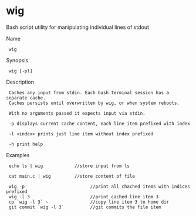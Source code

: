 # wig
Bash script utility for manipulating individual lines of stdout

 Name

     wig

 Synopsis

     wig [-pl]

 Description

     Caches any input from stdin. Each bash terminal session has a separate cache.
     Caches persists until overwritten by wig, or when system reboots.

     With no arguments passed it expects input via stdin.

     -p displays current cache content, each line item prefixed with index

     -l <index> prints just line item without index prefixed

     -h print help

 Examples

     echo ls | wig            //store input from ls

     cat main.c | wig         //store content of file

     wig -p                         //print all chached items with indices prefixed
     wig -l 3                       //print cached line item 3
     cp `wig -l 3` ~                //copy line item 3 to home dir
     git commit `wig -l 3`          //git commits the file item
